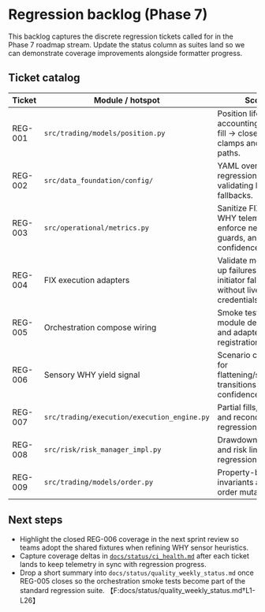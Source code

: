 # Regression backlog (Phase 7)

This backlog captures the discrete regression tickets called for in the Phase 7
roadmap stream. Update the status column as suites land so we can demonstrate
coverage improvements alongside formatter progress.

## Ticket catalog

| Ticket | Module / hotspot | Scope | Owner | Status | Validation |
| --- | --- | --- | --- | --- | --- |
| REG-001 | `src/trading/models/position.py` | Position lifecycle accounting (open → fill → close) with cap clamps and recovery paths. | Trading | Done | `tests/current/test_trading_position_accounting.py`, risk cap clamps. |
| REG-002 | `src/data_foundation/config/` | YAML override regression suite validating loader fallbacks. | Data Foundation | Done | `tests/current/test_data_foundation_config_loading.py`. |
| REG-003 | `src/operational/metrics.py` | Sanitize FIX and WHY telemetry, enforce negative guards, and bound confidence metrics. | Platform | Done | `tests/current/test_operational_metrics_sanitization.py`. |
| REG-004 | FIX execution adapters | Validate mock start-up failures and initiator fallbacks without live credentials. | Trading | Done | `tests/current/test_fix_manager_failures.py`. |
| REG-005 | Orchestration compose wiring | Smoke test optional module degradation and adapter registration. | Platform | Done | `tests/current/test_orchestration_execution_risk_integration.py` chains orchestration stubs through risk sizing and execution telemetry. |
| REG-006 | Sensory WHY yield signal | Scenario coverage for flattening/steepening transitions and confidence scaling. | Sensory | Done | `tests/sensory/test_why_yield.py::test_yield_slope_tracker_signal_regimes` exercises flattening/steepening/inversion fixtures. |
| REG-007 | `src/trading/execution/execution_engine.py` | Partial fills, retries, and reconciliation regression coverage. | Trading | Done | `tests/current/test_execution_engine.py`. |
| REG-008 | `src/risk/risk_manager_impl.py` | Drawdown throttling and risk limit updates regression coverage. | Trading | Done | `tests/current/test_risk_manager_impl.py`. |
| REG-009 | `src/trading/models/order.py` | Property-based invariants around order mutation flows. | Trading | Done | `tests/current/test_order_model_properties.py`. |

## Next steps

- Highlight the closed REG-006 coverage in the next sprint review so teams adopt
  the shared fixtures when refining WHY sensor heuristics.
- Capture coverage deltas in [`docs/status/ci_health.md`](ci_health.md) after
  each ticket lands to keep telemetry in sync with regression progress.
- Drop a short summary into `docs/status/quality_weekly_status.md` once REG-005 closes so the
  orchestration smoke tests become part of the standard regression suite. 【F:docs/status/quality_weekly_status.md†L1-L26】

